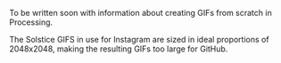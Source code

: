 To be written soon with information about creating GIFs from scratch in Processing.  

The Solstice GIFS in use for Instagram are sized in ideal proportions of 2048x2048, making the resulting GIFs too large for GitHub.
